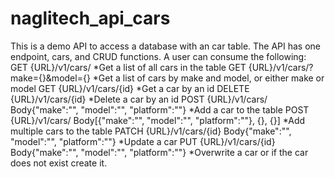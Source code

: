 # naglitech_api_cars
This is a demo API to access a database with an car table. 
The API has one endpoint, cars, and CRUD functions. 
A user can consume the following:
GET {URL}/v1/cars/
*Get a list of all cars in the table
GET {URL}/v1/cars/?make={}&model={}
*Get a list of cars by make and model, or either make or model 
GET {URL}/v1/cars/{id}
*Get a car by an id
DELETE {URL}/v1/cars/{id}
*Delete a car by an id
POST {URL}/v1/cars/  Body{"make":"", "model":"", "platform":""}
*Add a car to the table
POST {URL}/v1/cars/  Body[{"make":"", "model":"", "platform":""}, {}, {}]
*Add multiple cars to the table
PATCH {URL}/v1/cars/{id}  Body{"make":"", "model":"", "platform":""}
*Update a car
PUT {URL}/v1/cars/{id}  Body{"make":"", "model":"", "platform":""}
*Overwrite a car or if the car does not exist create it.
